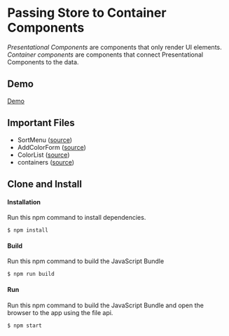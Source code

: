 Passing Store to Container Components
=====================
*Presentational Components* are components that only render UI elements. *Container components* are components that 
connect Presentational Components to the data.

Demo
-------------
[Demo](https://rawgit.com/MoonHighway/learning-react/master/chapter-09/color-organizer-containers/dist/index.html)

Important Files
-------------

* SortMenu ([source](https://github.com/MoonHighway/learning-react/blob/master/chapter-09/color-organizer-containers/components/ui/SortMenu.js))
* AddColorForm ([source](https://github.com/MoonHighway/learning-react/blob/master/chapter-09/color-organizer-containers/components/ui/AddColorForm.js))
* ColorList ([source](https://github.com/MoonHighway/learning-react/blob/master/chapter-09/color-organizer-containers/components/ui/ColorList.js))
* containers ([source](https://github.com/MoonHighway/learning-react/blob/master/chapter-09/color-organizer-containers/components/containers.js))

Clone and Install
-------------

#### Installation
Run this npm command to install dependencies.
```
$ npm install
```

#### Build
Run this npm command to build the JavaScript Bundle
```
$ npm run build
```

#### Run
Run this npm command to build the JavaScript Bundle and open the browser to the app using the file api.
```
$ npm start
```